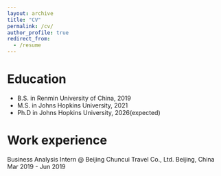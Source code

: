 ```yaml
---
layout: archive
title: "CV"
permalink: /cv/
author_profile: true
redirect_from:
  - /resume
---
```

# Education

-   B.S. in Renmin University of China, 2019
-   M.S. in Johns Hopkins University, 2021
-   Ph.D in Johns Hopkins University, 2026(expected)

# Work experience

Business Analysis Intern @ Beijing Chuncui Travel Co., Ltd. Beijing, China Mar 2019 - Jun 2019
